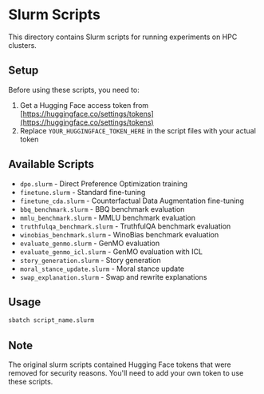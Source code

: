# Slurm Scripts

This directory contains Slurm scripts for running experiments on HPC clusters.

## Setup

Before using these scripts, you need to:

1. Get a Hugging Face access token from [https://huggingface.co/settings/tokens](https://huggingface.co/settings/tokens)
2. Replace `YOUR_HUGGINGFACE_TOKEN_HERE` in the script files with your actual token

## Available Scripts

- `dpo.slurm` - Direct Preference Optimization training
- `finetune.slurm` - Standard fine-tuning
- `finetune_cda.slurm` - Counterfactual Data Augmentation fine-tuning
- `bbq_benchmark.slurm` - BBQ benchmark evaluation
- `mmlu_benchmark.slurm` - MMLU benchmark evaluation
- `truthfulqa_benchmark.slurm` - TruthfulQA benchmark evaluation
- `winobias_benchmark.slurm` - WinoBias benchmark evaluation
- `evaluate_genmo.slurm` - GenMO evaluation
- `evaluate_genmo_icl.slurm` - GenMO evaluation with ICL
- `story_generation.slurm` - Story generation
- `moral_stance_update.slurm` - Moral stance update
- `swap_explanation.slurm` - Swap and rewrite explanations

## Usage

```bash
sbatch script_name.slurm
```

## Note

The original slurm scripts contained Hugging Face tokens that were removed for security reasons. You'll need to add your own token to use these scripts. 